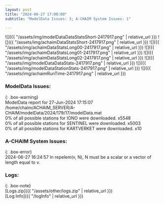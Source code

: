 ```yaml
---
layout: post
title: "2024-06-27 17:00:00"
subtitle: "ModelData Issues: 3; A-CHAIM System Issues: 1"

---
```


![]({{ "/assets/img/modelDataDataStatsShort-2417917.png" | relative_url }})
![]({{ "/assets/img/achaimDataStatsShort-2417917.png" | relative_url }})
![]({{ "/assets/img/achaimDataStatsLong00-2417917.png" | relative_url }})
![]({{ "/assets/img/achaimDataStatsLong01-2417917.png" | relative_url }})
![]({{ "/assets/img/achaimDataStatsLong02-2417917.png" | relative_url }})
![]({{ "/assets/img/modelDataDataStats-2417917.png" | relative_url }})
![]({{ "/assets/img/modelDataStationStats-2417917.png" | relative_url }})
![]({{ "/assets/img/achaimRunTime-2417917.png" | relative_url }})


### ModelData Issues:  
  
{: .box-warning}  
 ModelData report for 27-Jun-2024 17:15:07   
 /home/chaim/ACHAIM_SERVER/A-CHAIM/modelData/2024/179/17/modelData.mat   
 0% of all possible stations for IONO were downloaded. x5548   
 0% of all possible stations for SENTINEL were downloaded. x5003   
 0% of all possible stations for KARTVERKET were downloaded. x10   
  
### A-CHAIM System Issues:  
  
{: .box-error}  
2024-06-27 16:24:57 In repelem(v, N), N must be a scalar or a vector of length equal to v.  

### Logs:  
  
{: .box-note}  
[Logs.zip]({{ "/assets/other/logs.zip" | relative_url }})  
[Log Info]({{ "/logInfo" | relative_url }})  
